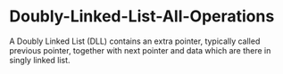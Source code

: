 # Doubly-Linked-List-All-Operations

A Doubly Linked List (DLL) contains an extra pointer, typically called previous pointer, together with next pointer and data which are there in singly linked list.
